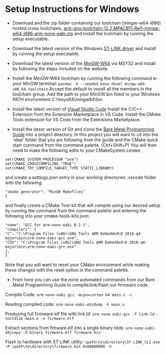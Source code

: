 # Setup Instructions for Windows

- Download and the zip folder containing our toolchain (mingw-w64-i686) hosted cross toolchains, [arm-gnu-toolchain-12.2.MPACBTI-Rel1-mingw-w64-i686-arm-none-eabi.zip](https://developer.arm.com/downloads/-/arm-gnu-toolchain-downloads) and install the toolchain by running the setup executable.

- Download the latest version of the Windows [ST-LINK driver](https://www.st.com/en/development-tools/stsw-link009.html) and install by running the setup executable.
  
- Download the latest version of the [MinGW-W64](https://www.msys2.org/) via MSYS2 and install by following the steps included on the website.

- Install the MinGW-W64 toolchain by running the following command in your MinGW terminal:
```pacman -S --needed base-devel mingw-w64-x86_64-toolchain```
Accept the default to install all the members in the toolchain group.
Add the path to your MinGW bin foled to your Windows PATH environment C:\msys64\mingw64\bin

- Install the latest version of [Visual Studio Code](https://code.visualstudio.com/download)
Install the C/C++ Extension from the Extension Marketplace in VS Code.
Install the CMake Tools extension for VS Code from the Extensions Marketplace.

- Install the latest version of Git and clone the [Bare Metal Programming Guide](https://github.com/cpq/bare-metal-programming-guide) into a project directory.
In this project you will want to cd into the 'step' folder that you are following from the guide and the CMake quick start command from the command palette. (Ctrl+Shift+P)
You will then need to make the following edits to your CMakeSystem.cmake:

```set(CMAKE_SYSTEM_NAME "Generic")
set(CMAKE_SYSTEM_PROCESSOR "arm")
set(CMAKE_CROSSCOMPILING "TRUE")
set(CMAKE_TRY_COMPILE_TARGET_TYPE STATIC_LIBRARY)
```

and create a settings.json entry in your working directories .vscode folder with the following:

```{
"cmake.generator": "MinGW Makefiles"
}
```

and finally create a CMake Tool-kit that will compile using our desired setup by running the command from the command palette and entering the following into your cmake-tools-kits.json:

```{
"name": "GCC for arm-none-eabi 8.2.1",
"compilers": {
"C": "C:\Program Files (x86)\GNU Tools ARM Embedded\8 2018-q4-major\bin\arm-none-eabi-gcc.exe",
"CXX": "C:\Program Files (x86)\GNU Tools ARM Embedded\8 2018-q4-major\bin\arm-none-eabi-g++.exe"
},
}
```

Note that you will want to reset your CMake environment while making these changes with the reset option in the command palette.
- From here you can use the none automated commands from our Bare Metal Programming Guide to compile/link/flash our firmware code.

Compile Code: ```arm-none-eabi-gcc -mcpu=cortex-m4 main.c -c```

Reading compiled code: ```arm-none-eabi-objdump -h main.o```

Producing full firmware.elf file with link.ld: ```arm-none-eabi-gcc -T link.ld -nostdlib main.o -o firmware.elf```

Extract sections from fimware.elf into a single binary blob: ```arm-none-eabi-objcopy -O binary firmware.elf firmware.bin```

Flash to hardware with ST-LINK utility: ```\path\to\directory\ST-LINK_CLI.exe -P \path\to\directory\firmware.bin 0x08000000 -V```
